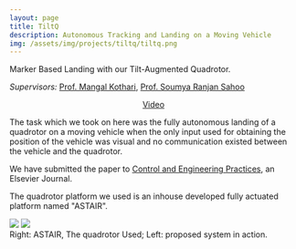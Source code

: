 ```yaml
---
layout: page
title: TiltQ
description: Autonomous Tracking and Landing on a Moving Vehicle
img: /assets/img/projects/tiltq/tiltq.png
---
```


<div class="img_row">
    <img class="col three" src="{{ site.baseurl }}/assets/img/projects/tiltq/straightline.png" alt="" title="Marker Based Landing"/>
</div>
<div class="col three caption">
    Marker Based Landing with our Tilt-Augmented Quadrotor.
</div>

*Supervisors:* [Prof. Mangal Kothari](https://www.iitk.ac.in/aero/mangal/), [Prof. Soumya Ranjan Sahoo](http://home.iitk.ac.in/~srsahoo/)

<p align="center">
    <!-- <a class="button" href="/assets/docs/DesignReport.pdf" target="_blank">Report</a> -->
    <!-- <a class="button" href="https://igvc-iitk.github.io/" target="_blank">Website</a> -->
    <!-- <a class="button" href="https://igvc-iitk.github.io/" target="_blank">Website</a> -->
    <a class="button" href="https://www.youtube.com/watch?v=Czgc6OZPnDw" target="_blank">Video</a>
</p>

The task which we took on here was the fully autonomous landing of a quadrotor on a moving vehicle when the only input used for obtaining the position of the vehicle was visual and no communication existed between the vehicle and the quadrotor.

We have submitted the paper to [Control and Engineering Practices](https://www.journals.elsevier.com/control-engineering-practice), an Elsevier Journal.

The quadrotor platform we used is an inhouse developed fully actuated platform named "ASTAIR".
<div class="img_row">
      <img class="col two" src="{{ site.baseurl }}/assets/img/projects/tiltq/quad_parts.png"/>
      <img class="col one" src="{{ site.baseurl }}/assets/img/projects/tiltq/circlecropped.png">
</div>
<div class="col three caption">
    Right: ASTAIR, The quadrotor Used; Left: proposed system in action.
</div>